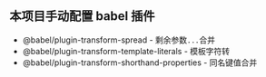 ## 本项目手动配置 babel 插件
- @babel/plugin-transform-spread - 剩余参数`...`合并
- @babel/plugin-transform-template-literals - 模板字符转
- @babel/plugin-transform-shorthand-properties - 同名键值合并